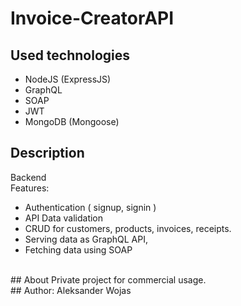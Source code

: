 # Invoice-CreatorAPI

## Used technologies

- NodeJS (ExpressJS)
- GraphQL
- SOAP
- JWT
- MongoDB (Mongoose)

## Description

Backend
</br>
Features:
- Authentication ( signup, signin )
- API Data validation
- CRUD for customers, products, invoices, receipts.
- Serving data as GraphQL API,
- Fetching data using SOAP
</br>
## About
Private project for commercial usage.
</br>
## Author:
Aleksander Wojas
